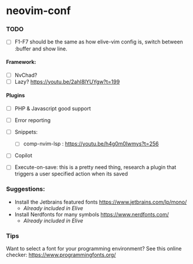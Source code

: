 # neovim-conf

### TODO
- [ ] F1-F7 should be the same as how elive-vim config is, switch between :buffer and show line.

#### Framework:
- [ ] NvChad?
- [ ] Lazy? https://youtu.be/2ahI8lYUYgw?t=199

#### Plugins
- [ ] PHP & Javascript good support
- [ ] Error reporting
- [ ] Snippets:
   - [ ] comp-nvim-lsp : https://youtu.be/h4g0m0Iwmys?t=256
- [ ] Copilot
- [ ] Execute-on-save: this is a pretty need thing, research a plugin that triggers a user specified action when its saved


### Suggestions:

* Install the Jetbrains featured fonts https://www.jetbrains.com/lp/mono/
    * _Already included in Elive_
* Install Nerdfonts for many symbols https://www.nerdfonts.com/
    * _Already included in Elive_


### Tips

Want to select a font for your programming environment? See this online checker: https://www.programmingfonts.org/
